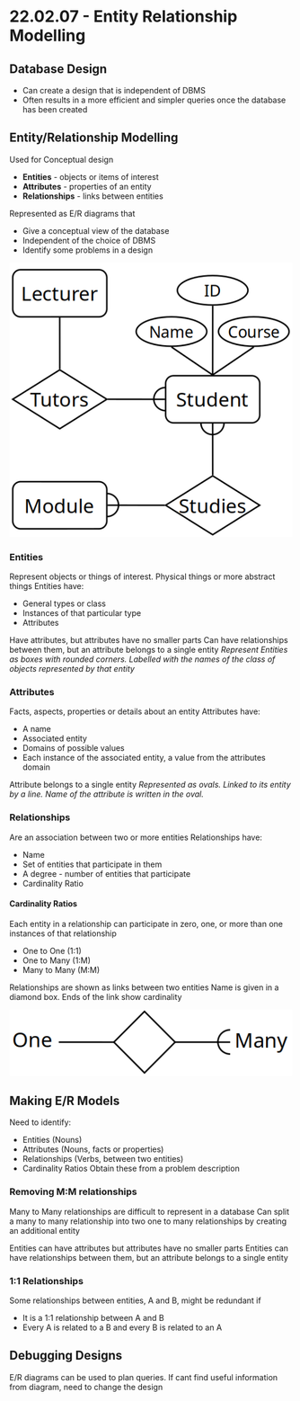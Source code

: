 # 22.02.07 - Entity Relationship Modelling
## Database Design
- Can create a design that is independent of DBMS
- Often results in a more efficient and simpler queries once the database has been created
## Entity/Relationship Modelling
Used for Conceptual design
- **Entities** - objects or items of interest
- **Attributes** - properties of an entity
-  **Relationships** - links between entities

Represented as E/R diagrams that
- Give a conceptual view of the database
- Independent of the choice of DBMS
- Identify some problems in a design

![3f2d7a96d4f0591da7e7d526b8fae8d0.png](../_resources/3f2d7a96d4f0591da7e7d526b8fae8d0.png)

### Entities
Represent objects or things of interest. Physical things or more abstract things
Entities have:
- General types or class
- Instances of that particular type
- Attributes

Have attributes, but attributes have no smaller parts
Can have relationships between them, but an attribute belongs to a single entity
*Represent Entities as boxes with rounded corners. Labelled with the names of the class of objects represented by that entity*

### Attributes
Facts, aspects, properties or details about an entity
Attributes have:
- A name
- Associated entity
- Domains of possible values
- Each instance of the associated entity, a value from the attributes domain

Attribute belongs to a single entity
*Represented as ovals. Linked to its entity by a line. Name of the attribute is written in the oval.*

### Relationships
Are an association between two or more entities
Relationships have:
- Name
- Set of entities that participate in them
- A degree - number of entities that participate
- Cardinality Ratio

#### Cardinality Ratios
Each entity in a relationship can participate in zero, one, or more than one instances of that relationship
- One to One (1:1)
- One to Many (1:M)
- Many to Many (M:M)

Relationships are shown as links between two entities
Name is given in a diamond box. Ends of the link show cardinality 

![Screenshot_20220207_231359.png](../_resources/Screenshot_20220207_231359.png)

## Making E/R Models
Need to identify:
- Entities (Nouns)
- Attributes (Nouns, facts or properties)
- Relationships (Verbs, between two entities)
- Cardinality Ratios
Obtain these from a problem description

### Removing M:M relationships
Many to Many relationships are difficult to represent in a database
Can split a many to many relationship into two one to many relationships by creating an additional entity

Entities can have attributes but attributes have no smaller parts
Entities can have relationships between them, but an attribute belongs to a single entity  

### 1:1 Relationships
Some relationships between entities, A and B, might be redundant if
- It is a 1:1 relationship between A and B
- Every A is related to a B and every B is related to an A

## Debugging Designs
E/R diagrams can be used to plan queries. If cant find useful information from diagram, need to change the design
